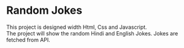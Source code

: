# Random Jokes
This project is designed width Html, Css and Javascript.
<br>
The project will show the random Hindi and English Jokes. Jokes are fetched from API.
